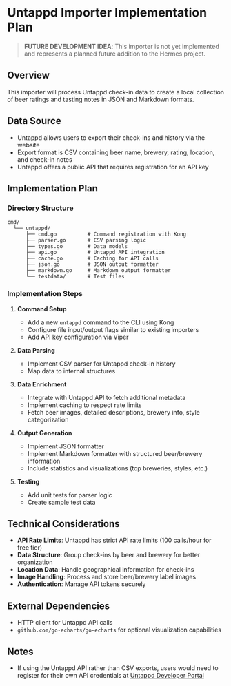 # Untappd Importer Implementation Plan

> **FUTURE DEVELOPMENT IDEA**: This importer is not yet implemented and represents a planned future addition to the Hermes project.

## Overview

This importer will process Untappd check-in data to create a local collection of beer ratings and tasting notes in JSON and Markdown formats.

## Data Source

- Untappd allows users to export their check-ins and history via the website
- Export format is CSV containing beer name, brewery, rating, location, and check-in notes
- Untappd offers a public API that requires registration for an API key

## Implementation Plan

### Directory Structure

```
cmd/
  └── untappd/
      ├── cmd.go          # Command registration with Kong
      ├── parser.go       # CSV parsing logic
      ├── types.go        # Data models
      ├── api.go          # Untappd API integration
      ├── cache.go        # Caching for API calls
      ├── json.go         # JSON output formatter
      ├── markdown.go     # Markdown output formatter
      └── testdata/       # Test files
```

### Implementation Steps

1. **Command Setup**

   - Add a new `untappd` command to the CLI using Kong
   - Configure file input/output flags similar to existing importers
   - Add API key configuration via Viper

2. **Data Parsing**

   - Implement CSV parser for Untappd check-in history
   - Map data to internal structures

3. **Data Enrichment**

   - Integrate with Untappd API to fetch additional metadata
   - Implement caching to respect rate limits
   - Fetch beer images, detailed descriptions, brewery info, style categorization

4. **Output Generation**

   - Implement JSON formatter
   - Implement Markdown formatter with structured beer/brewery information
   - Include statistics and visualizations (top breweries, styles, etc.)

5. **Testing**
   - Add unit tests for parser logic
   - Create sample test data

## Technical Considerations

- **API Rate Limits**: Untappd has strict API rate limits (100 calls/hour for free tier)
- **Data Structure**: Group check-ins by beer and brewery for better organization
- **Location Data**: Handle geographical information for check-ins
- **Image Handling**: Process and store beer/brewery label images
- **Authentication**: Manage API tokens securely

## External Dependencies

- HTTP client for Untappd API calls
- `github.com/go-echarts/go-echarts` for optional visualization capabilities

## Notes

- If using the Untappd API rather than CSV exports, users would need to register for their own API credentials at [Untappd Developer Portal](https://untappd.com/api/docs)
